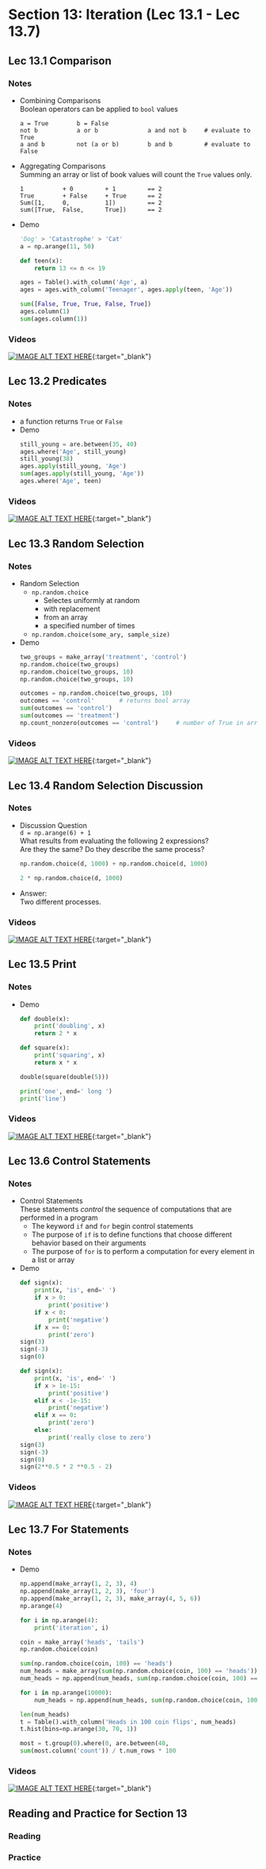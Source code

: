 # Section 13: Iteration (Lec 13.1 - Lec 13.7)

## Lec 13.1 Comparison

### Notes

+ Combining Comparisons  
    Boolean operators can be applied to `bool` values
    ```
    a = True        b = False
    not b           a or b              a and not b     # evaluate to True
    a and b         not (a or b)        b and b         # evaluate to False
    ```
+ Aggregating Comparisons  
    Summing an array or list of book values will count the `True` values only.
    ```
    1           + 0         + 1         == 2
    True        + False     + True      == 2
    Sum([1,     0,          1])         == 2
    sum([True,  False,      True])      == 2
    ```
+ Demo
    ```python
    'Dog' > 'Catastrophe' > 'Cat'
    a = np.arange(11, 50)

    def teen(x):
        return 13 <= n <= 19

    ages = Table().with_column('Age', a)
    ages = ages.with_column('Teenager', ages.apply(teen, 'Age'))

    sum([False, True, True, False, True])
    ages.column(1)
    sum(ages.column(1))
    ```


### Videos

[![IMAGE ALT TEXT HERE](https://img.youtube.com/vi/YOUTUBE_VIDEO_ID_HERE/0.jpg)](https://youtu.be/5zIr9d0KbLI){:target="_blank"}


## Lec 13.2 Predicates

### Notes

+ a function returns `True` or `False`
+ Demo
    ```python
    still_young = are.between(35, 40)
    ages.where('Age', still_young)
    still_young(38)
    ages.apply(still_young, 'Age')
    sum(ages.apply(still_young, 'Age'))
    ages.where('Age', teen)
    ```

### Videos

[![IMAGE ALT TEXT HERE](https://img.youtube.com/vi/YOUTUBE_VIDEO_ID_HERE/0.jpg)](https://youtu.be/f8L0HBo_QYY){:target="_blank"}


## Lec 13.3 Random Selection

### Notes

+ Random Selection
    + `np.random.choice`
        + Selectes uniformly at random
        + with replacement
        + from an array
        + a specified number of times
    + `np.random.choice(some_ary, sample_size)`
+ Demo
    ```python
    two_groups = make_array('treatment', 'control')
    np.random.choice(two_groups)
    np.random.choice(two_groups, 10)
    np.random.choice(two_groups, 10)

    outcomes = np.random.choice(two_groups, 10)
    outcomes == 'control'       # returns bool array
    sum(outcomes == 'control')
    sum(outcomes == 'treatment')
    np.count_nonzero(outcomes == 'control')     # number of True in array
    ```

### Videos

[![IMAGE ALT TEXT HERE](https://img.youtube.com/vi/YOUTUBE_VIDEO_ID_HERE/0.jpg)](https://youtu.be/tOczQUu4PBg){:target="_blank"}


## Lec 13.4 Random Selection Discussion

### Notes

+ Discussion Question  
    `d = np.arange(6) + 1`  
    What results from evaluating the following 2 expressions?  
    Are they the same? Do they describe the same process?  
    ```python
    np.random.choice(d, 1000) + np.random.choice(d, 1000)

    2 * np.random.choice(d, 1000)
    ```
+ Answer:  
    Two different processes.

### Videos

[![IMAGE ALT TEXT HERE](https://img.youtube.com/vi/YOUTUBE_VIDEO_ID_HERE/0.jpg)](https://youtu.be/gbF9s7xeUKw){:target="_blank"}


## Lec 13.5 Print

### Notes

+ Demo
    ```python
    def double(x):
        print('doubling', x)
        return 2 * x

    def square(x):
        print('squaring', x)
        return x * x

    double(square(double(5)))

    print('one', end=' long ')
    print('line')
    ```

### Videos

[![IMAGE ALT TEXT HERE](https://img.youtube.com/vi/YOUTUBE_VIDEO_ID_HERE/0.jpg)](https://youtu.be/Hejj5yWdoQo){:target="_blank"}


## Lec 13.6 Control Statements

### Notes

+ Control Statements  
    These statements _control_ the sequence of computations that are performed in a program
    + The keyword `if` and `for` begin control statements
    + The purpose of `if` is to define functions that choose different behavior based on their arguments
    + The purpose of `for` is to perform a computation for every element in a list or array
+ Demo
    ```python
    def sign(x):
        print(x, 'is', end=' ')
        if x > 0:
            print('positive')
        if x < 0:
            print('negative')
        if x == 0:
            print('zero')
    sign(3)
    sign(-3)
    sign(0)

    def sign(x):
        print(x, 'is', end=' ')
        if x > 1e-15:
            print('positive')
        elif x < -1e-15:
            print('negative')
        elif x == 0:
            print('zero')
        else:
            print('really close to zero')
    sign(3)
    sign(-3)
    sign(0)
    sign(2**0.5 * 2 **0.5 - 2)
    ```

### Videos

[![IMAGE ALT TEXT HERE](https://img.youtube.com/vi/YOUTUBE_VIDEO_ID_HERE/0.jpg)](https://youtu.be/FuTri6BqicM){:target="_blank"}


## Lec 13.7 For Statements

### Notes

+ Demo
    ```python
    np.append(make_array(1, 2, 3), 4)
    np.append(make_array(1, 2, 3), 'four')
    np.append(make_array(1, 2, 3), make_array(4, 5, 6))
    np.arange(4)

    for i in np.arange(4):
        print('iteration', i)

    coin = make_array('heads', 'tails')
    np.random.choice(coin)

    sum(np.random.choice(coin, 100) == 'heads')
    num_heads = make_array(sum(np.random.choice(coin, 100) == 'heads'))
    num_heads = np.append(num_heads, sum(np.random.choice(coin, 100) == 'heads'))

    for i in np.arange(10000):
        num_heads = np.append(num_heads, sum(np.random.choice(coin, 100) == 'heads'))

    len(num_heads)
    t = Table().with_column('Heads in 100 coin flips', num_heads)
    t.hist(bins=np.arange(30, 70, 1))

    most = t.group(0).where(0, are.between(40,
    sum(most.column('count')) / t.num_rows * 100
    ```

### Videos

[![IMAGE ALT TEXT HERE](https://img.youtube.com/vi/YOUTUBE_VIDEO_ID_HERE/0.jpg)](https://youtu.be/hieXCRBU1WE){:target="_blank"}


## Reading and Practice for Section 13

### Reading


### Practice



